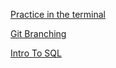 [Practice in the terminal](https://m11gz.github.io/Reading-Notes/command-line)

[Git Branching](https://m11gz.github.io/Reading-Notes/git-branching)

[Intro To SQL](https://m11gz.github.io/Reading-Notes/intro-to-sql)
